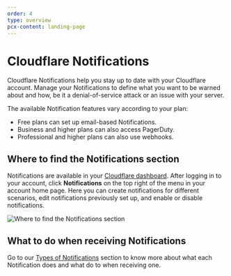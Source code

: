 ```yaml
---
order: 4
type: overview
pcx-content: landing-page
---
```


<ContentColumn>

# Cloudflare Notifications

Cloudflare Notifications help you stay up to date with your Cloudflare account. Manage your Notifications to define what you want to be warned about and how, be it a denial-of-service attack or an issue with your server. 

The available Notification features vary according to your plan:
* Free plans can set up email-based Notifications. 
* Business and higher plans can also access PagerDuty. 
* Professional and higher plans can also use webhooks.

## Where to find the Notifications section

Notifications are available in your [Cloudflare dashboard](https://dash.cloudflare.com/login). After logging in to your account, click **Notifications** on the top right of the menu in your account home page. Here you can create notifications for different scenarios, edit notifications previously set up, and enable or disable notifications.

![Where to find the Notifications section](../static/images/notifications/where-to-find.png)

## What to do when receiving Notifications

Go to our [Types of Notifications](notification-available/) section to know more about what each Notification does and what do to when receiving one.

</ContentColumn>

